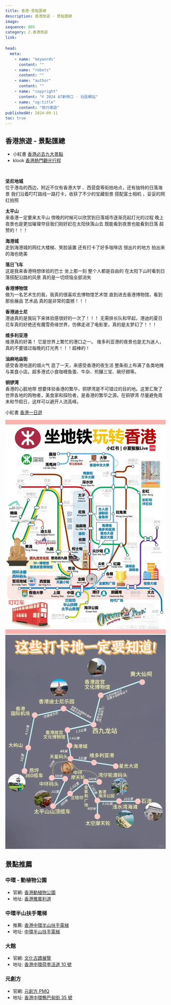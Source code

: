 ```yaml
---
title: 香港-景點匯總
description: 香港旅遊 - 景點匯總
image:
sequence: 005
category: 2.香港旅遊
link:

head:
  meta:
    - name: "keywords"
      content: ""
    - name: "robots"
      content: ""
    - name: "author"
      content: ""
    - name: "copyright"
      content: "© 2024 A7新林口 - 社區網站"
    - name: "og:title"
      content: "旅行導遊"
publishedAt: 2024-09-11
toc: true
---
```


## 香港旅遊 - 景點匯總

- 小紅書 <a href="https://www.xiaohongshu.com/explore/668bc4360000000025007986?xsec_token=ABMZ8qbpfAONaPJ8CPXIcOpr_P2Ub2jjF_EZ1urS4cviM=&xsec_source=pc_search&source=unknown">香港必去九大景點</a>
- klook <a href="https://www.klook.com/zh-TW/experiences/list/hong-kong-tours/c2-cate9/">香港熱門觀光行程</a>

<br>

**坚尼地城**  
位于港岛的西边，附近不仅有香港大学 、西营盘等街拍地点，还有独特的日落海景
我们沿着叮叮路线一路打卡，收获了不少的宝藏街景
搭配富士相机 ，妥妥的网红拍照

**太平山**  
来香港一定要来太平山
傍晚的时候可以欣赏到日落城市逐渐亮起灯光的过程
晚上夜景也是更加璀璨夺目我们刚好赶在太阳快落山去 既能看到夜景也能看到日落 超赞的！！！

**海港城**  
走到海港城的网红大楼梯、笑脸装置 还有打卡了好多咖啡店 很出片的地方 拍出来的海也绝美

**落日飞车**  
这是我来香港特想体验的巴士
坐上那一刻 整个人都是自由的 在太阳下山时看到日落搭配沿路的风景 真的是一切烦恼全部消失

**香港博物馆**  
做为一名艺术生的我，我真的很喜欢去博物馆艺术馆
直到进去香港博物馆，看到那些展品 艺术品 真的是非常的震撼！！！

**香港迪士尼**  
港迪真的是我玩下来体验感很好的一次了！！！
无需排长队和早起，港迪的夏日花车真的好绝还有魔雪奇缘世界，仿佛走进了电影里，真的是太梦幻了！！！

**维多利亚港**  
维港真的好美！ 它是世界上繁忙的港口之一。
维多利亚港的夜景也是尤为迷人，真的不要错过每晚的灯光秀！！！超棒的！

**油麻地庙街**  
感受香港地道的烟火气 逛了一天，来感受香港的夜生活 整条街上布满了各类地摊与美食小店。超多港式小食咖喱鱼蛋、牛杂、煎釀三宝、碗仔翅等。

**铜锣湾**  
香港的心脏地带 想要体验香港的繁华，铜锣湾是不可错过的目的地。这里汇聚了世界各地的购物者，美食家和探险者，是香港的繁华之源。在铜锣湾 尽量避免周末和节假日，这样可以避开人流高峰。

小紅書 <a href="https://www.xiaohongshu.com/explore/66d96b970000000012011ea9?xsec_token=ABEHYB3-vYCfXZ-Q9y1CyHpndrWOm6W9tkJ0bHEKaX4Bo=&xsec_source=pc_search&source=unknown">香港一日遊</a>

![v005-04.jpeg](/images/travel/v005-04.jpeg)
![v005-02.jpeg](/images/travel/v005-02.jpeg)

## 景點推薦

### 中環 - 動植物公園

- 官網: <a href="https://www.hkzbg.gov.hk/tc/index.html">香港動植物公園</a>
- 地址: <a href="https://www.google.com/maps/place/%E9%A6%99%E6%B8%AF%E5%8B%95%E6%A4%8D%E7%89%A9%E5%85%AC%E5%9C%92/@22.2793886,114.1451422,15.39z/data=!4m6!3m5!1s0x3404011d004a7b11:0x223536387e960479!8m2!3d22.2773967!4d114.1561675!16s%2Fg%2F11q9fst7wk?authuser=0&entry=ttu&g_ep=EgoyMDI0MDkxMS4wIKXMDSoASAFQAw%3D%3D">香港雅賓利道</a>

### 中環半山扶手電梯

- 推薦: <a href="https://snoopyblog.com/blog/post/central-escalator#google_vignette">香港中環半山扶手電梯</a>
- 地址: <a href="https://www.google.com/maps/place/%E4%B8%AD%E7%92%B0%E5%8D%8A%E5%B1%B1%E6%89%B6%E6%89%8B%E9%9B%BB%E6%A2%AF/@22.283244,114.1559208,17.63z/data=!4m15!1m8!3m7!1s0x34040064a31dd1bd:0x5007a73bdeccb552!2z6aaZ5riv5Lit55Kw!3b1!8m2!3d22.2799907!4d114.1587983!16zL20vMDFkZm5i!3m5!1s0x3404007b5f295693:0x26d418786a2b4570!8m2!3d22.2838464!4d114.1549689!16zL20vMDJqN2Ru?authuser=0&entry=ttu&g_ep=EgoyMDI0MDkxMS4wIKXMDSoASAFQAw%3D%3D">中環半山扶手電梯</a>

### 大館

- 官網: <a href="https://www.taikwun.hk/en/programme/detail/heritage-exhibitions/33">文化古蹟展覽</a>
- 地址: <a href="https://www.google.com/maps/place/%E5%A4%A7%E9%A4%A8/@22.2813651,114.1513979,17z/data=!3m1!4b1!4m6!3m5!1s0x3404007b142a0be7:0x48667a410078148d!8m2!3d22.2813602!4d114.1539782!16zL20vMDJwNGx2?authuser=0&entry=ttu&g_ep=EgoyMDI0MDkxMS4wIKXMDSoASAFQAw%3D%3D">香港中環荷李活道 10 號</a>

### 元創方

- 官網: <a href="https://www.pmq.org.hk/?lang=ch">元創方 PMQ</a>
- 地址: <a href="https://www.google.com/maps/place/%E5%85%83%E5%89%B5%E6%96%B9/@22.2833836,114.1469212,16.97z/data=!4m6!3m5!1s0x3404007b8dbaaaab:0x91166135d995d8b2!8m2!3d22.2834497!4d114.1517343!16s%2Fm%2F01301z3p?authuser=0&entry=ttu&g_ep=EgoyMDI0MDkxMS4wIKXMDSoASAFQAw%3D%3D">香港中環鴨巴甸街 35 號</a>
